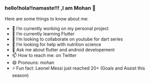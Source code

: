### hello!hola!!namaste!!! ,I am Mohan 👋


Here are some things to know about me:

- 🔭 I’m currently working on my personal project 
- 🌱 I’m currently learning Flutter 
- 👯 I’m looking to collaborate on youtube for dart series
- 🤔 I’m looking for help with nutrition science
- 💬 Ask me about flutter and android developement
- 📫 How to reach me: on Twitter 
- 😄 Pronouns: mohan
- ⚡ Fun fact: Leonel Messi just reached 20+ (Goals and Assist this season)
